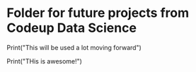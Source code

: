 # Folder for future projects from Codeup Data Science

Print("This will be used a lot moving forward")

Print("THis is awesome!")
